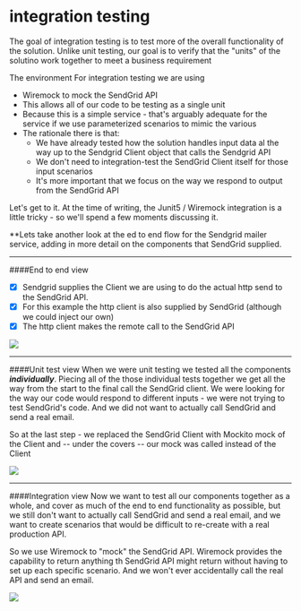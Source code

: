 # integration testing

The goal of integration testing is to test more of the overall functionality of the solution.  Unlike unit testing, our goal is to verify that the "units" of the solutino work together to meet a business requirement



The environment
For integration testing we are using
* Wiremock to mock the SendGrid API
* This allows all of our code to be testing as a single unit
* Because this is a simple service - that's arguably adequate for the service if we use parameterized scenarios to mimic the various 
* The rationale there is that:
  * We have already tested how the solution handles input data al the way up to the Sendgrid Client object that calls the Sendgrid API
  * We don't need to integration-test the SendGrid Client itself for those input scenarios
  * It's more important that we focus on the way we respond to output from the SendGrid API

Let's get to it.
At the time of writing, the Junit5 / Wiremock integration is a little tricky - so we'll spend a few moments discussing it.

**Lets take another look at the ed to end flow for the Sendgrid mailer service, adding in more detail on the components that SendGrid supplied.

---
####End to end view
* [x] Sendgrid supplies the Client we are using to do the actual http send to the SendGrid API.
* [x] For this example the http client is also supplied by SendGrid (although we could inject our own)
* [x] The http client makes the remote call to the SendGrid API

![](../../../.gitbook/assets/flow2-API.png)

---
####Unit test view
When we were unit testing we tested all the components ***individually***.  Piecing all of the those individual tests together we get all the way from the start to the final call the SendGrid client.  We were looking for the way our code would respond to different inputs - we were not trying to test SendGrid's code.  And we did not want to actually call SendGrid and send a real email.  

So at the last step - we replaced the SendGrid Client with Mockito mock of the Client and -- under the covers -- our mock was called instead of the Client  

![](../../../.gitbook/assets/unittest-mock.png)

---
####Integration view
Now we want to test all our components together as a whole, and cover as much of the end to end functionality as possible, but we still don't want to actually call SendGrid and send a real email, and we want to create scenarios that would be difficult to re-create with a real production API.

So we use Wiremock to "mock" the SendGrid API.  Wiremock provides the capability to return anything th SendGrid API might return without having to set up each specific scenario.  And we won't ever accidentally call the real API and send an email.

![](../../../.gitbook/assets/flow2-wiremock.png)

